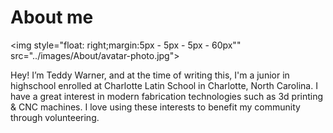 # About me

<img style="float: right;margin:5px - 5px - 5px - 60px"" src="../images/About/avatar-photo.jpg">

Hey! I’m Teddy Warner, and at the time of writing this, I'm a junior in highschool enrolled at Charlotte Latin School in Charlotte, North Carolina. I have a great interest in modern fabrication technologies such as 3d printing & CNC machines. I love using these interests to benefit my community through volunteering. 
